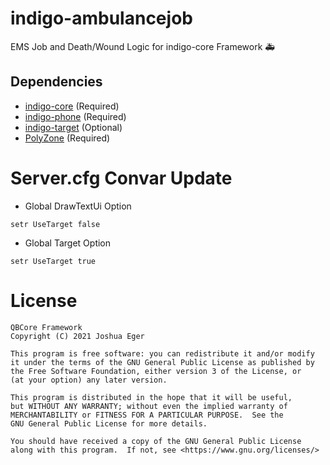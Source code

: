 # indigo-ambulancejob
EMS Job and Death/Wound Logic for indigo-core Framework :ambulance:

## Dependencies
- [indigo-core](https://github.com/qbcore-framework/indigo-core) (Required)
- [indigo-phone](https://github.com/qbcore-framework/indigo-phone) (Required)
- [indigo-target](https://github.com/BerkieBb/indigo-target) (Optional)
- [PolyZone](https://github.com/mkafrin/PolyZone) (Required)

# Server.cfg Convar Update
- Global DrawTextUi Option
```
setr UseTarget false
``` 

- Global Target Option
```
setr UseTarget true
```


# License

    QBCore Framework
    Copyright (C) 2021 Joshua Eger

    This program is free software: you can redistribute it and/or modify
    it under the terms of the GNU General Public License as published by
    the Free Software Foundation, either version 3 of the License, or
    (at your option) any later version.

    This program is distributed in the hope that it will be useful,
    but WITHOUT ANY WARRANTY; without even the implied warranty of
    MERCHANTABILITY or FITNESS FOR A PARTICULAR PURPOSE.  See the
    GNU General Public License for more details.

    You should have received a copy of the GNU General Public License
    along with this program.  If not, see <https://www.gnu.org/licenses/>
